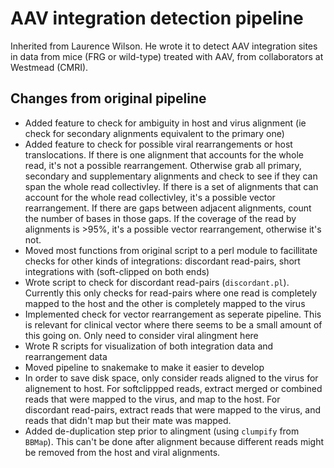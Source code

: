 # AAV integration detection pipeline

Inherited from Laurence Wilson.  He wrote it to detect AAV integration sites in data from mice (FRG or wild-type) treated with AAV, from collaborators at Westmead (CMRI).

## Changes from original pipeline

 - Added feature to check for ambiguity in host and virus alignment (ie check for secondary alignments equivalent to the primary one)
 - Added feature to check for possible viral rearrangements or host translocations. If there is one alignment that accounts for the whole read, it's not a possible rearrangement. Otherwise grab all primary, secondary and supplementary alignments and check to see if they can span the whole read collectivley.  If there is a set of alignments that can account for the whole read collectivley, it's a possible vector rearrangement. If there are gaps between adjacent alignments, count the number of bases in those gaps.  If the coverage of the read by alignments is \>95%, it's a possible vector rearrangement, otherwise it's not.
 - Moved most functions from original script to a perl module to facillitate checks for other kinds of integrations: discordant read-pairs, short integrations with (soft-clipped on both ends)
 - Wrote script to check for discordant read-pairs (`discordant.pl`).  Currently this only checks for read-pairs where one read is completely mapped to the host and the other is completely mapped to the virus
 - Implemented check for vector rearrangement as seperate pipeline.  This is relevant for clinical vector where there seems to be a small amount of this going on.  Only need to consider viral alingment here
 - Wrote R scripts for visualization of both integration data and rearrangement data
 - Moved pipeline to snakemake to make it easier to develop
 - In order to save disk space, only consider reads aligned to the virus for alignement to host.  For softclippped reads, extract merged or combined reads that were mapped to the virus, and map to the host.  For discordant read-pairs, extract reads that were mapped to the virus, and reads that didn't map but their mate was mapped.
 - Added de-duplication step prior to alingment (using `clumpify` from `BBMap`).  This can't be done after alignment because different reads might be removed from the host and viral alignments.
